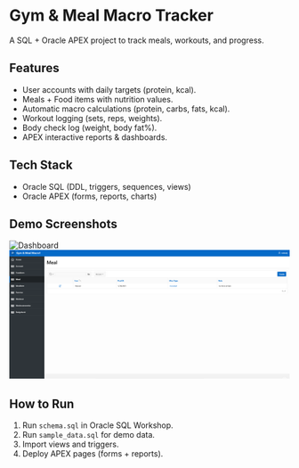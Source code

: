 # Gym & Meal Macro Tracker

A SQL + Oracle APEX project to track meals, workouts, and progress.

## Features
- User accounts with daily targets (protein, kcal).
- Meals + Food items with nutrition values.
- Automatic macro calculations (protein, carbs, fats, kcal).
- Workout logging (sets, reps, weights).
- Body check log (weight, body fat%).
- APEX interactive reports & dashboards.

## Tech Stack
- Oracle SQL (DDL, triggers, sequences, views)
- Oracle APEX (forms, reports, charts)

## Demo Screenshots
![Dashboard](screenshots/dashboard.png)
![Meal Entry](screenshots/meal_entry.png)

## How to Run
1. Run `schema.sql` in Oracle SQL Workshop.
2. Run `sample_data.sql` for demo data.
3. Import views and triggers.
4. Deploy APEX pages (forms + reports).
